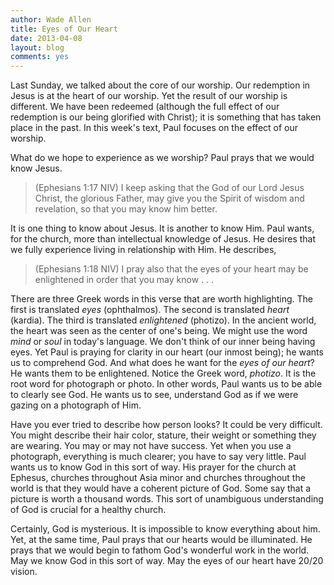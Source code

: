 ```yaml
---
author: Wade Allen
title: Eyes of Our Heart
date: 2013-04-08
layout: blog
comments: yes
---
```


Last Sunday, we talked about the core of our worship. Our redemption in Jesus is at the heart of our worship. Yet the result of our worship is different. We have been redeemed (although the full effect of our redemption is our being glorified with Christ); it is something that has taken place in the past. In this week's text, Paul focuses on the effect of our worship.

What do we hope to experience as we worship? Paul prays that we would know Jesus.

>(Ephesians 1:17 NIV) I keep asking that the God of our Lord Jesus Christ, the glorious Father, may give you the Spirit of wisdom and revelation, so that you may know him better. 

It is one thing to know about Jesus. It is another to know Him. Paul wants, for the church, more than intellectual knowledge of Jesus. He desires that we fully experience living in relationship with Him. He describes,

>(Ephesians 1:18 NIV) I pray also that the eyes of your heart may be enlightened in order that you may know . . .

There are three Greek words in this verse that are worth highlighting. The first is translated *eyes* (ophthalmos). The second is translated *heart* (kardia). The third is translated *enlightened* (photizo). In the ancient world, the heart was seen as the center of one's being. We might use the word *mind* or *soul* in today's language. We don't think of our inner being having eyes. Yet Paul is praying for clarity in our heart (our inmost being); he wants us to comprehend God. And what does he want for the *eyes of our heart*? He wants them to be enlightened. Notice the Greek word, *photizo*. It is the root word for photograph or photo. In other words, Paul wants us to be able to clearly see God. He wants us to see, understand God as if we were gazing on a photograph of Him.

Have you ever tried to describe how person looks? It could be very difficult. You might describe their hair color, stature, their weight or something they are wearing. You may or may not have success. Yet when you use a photograph, everything is much clearer; you have to say very little. Paul wants us to know God in this sort of way. His prayer for the church at Ephesus, churches throughout Asia minor and churches throughout the world is that they would have a coherent picture of God. Some say that a picture is worth a thousand words. This sort of unambiguous understanding of God is crucial for a healthy church. 

Certainly, God is mysterious. It is impossible to know everything about him. Yet, at the same time, Paul prays that our hearts would be illuminated. He prays that we would begin to fathom God's wonderful work in the world. May we know God in this sort of way. May the eyes of our heart have 20/20 vision.